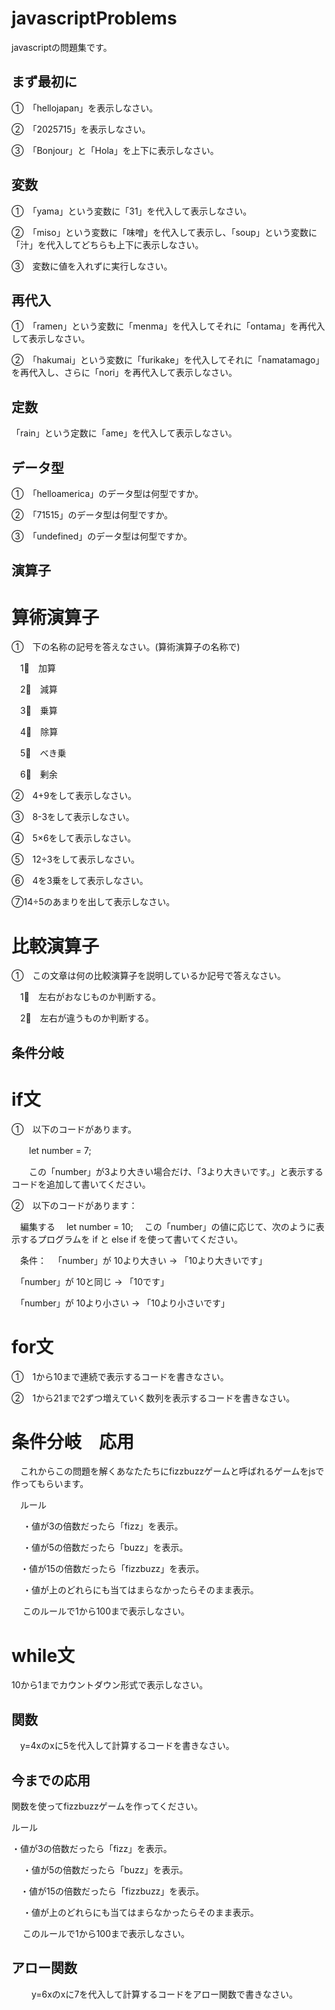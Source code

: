 # javascriptProblems
javascriptの問題集です。
## まず最初に
①　「hellojapan」を表示しなさい。

②　「2025715」を表示しなさい。

③　「Bonjour」と「Hola」を上下に表示しなさい。

## 変数
①　「yama」という変数に「31」を代入して表示しなさい。

②　「miso」という変数に「味噌」を代入して表示し、「soup」という変数に「汁」を代入してどちらも上下に表示しなさい。

③　変数に値を入れずに実行しなさい。

## 再代入
①　「ramen」という変数に「menma」を代入してそれに「ontama」を再代入して表示しなさい。

②　「hakumai」という変数に「furikake」を代入してそれに「namatamago」を再代入し、さらに「nori」を再代入して表示しなさい。

## 定数
「rain」という定数に「ame」を代入して表示しなさい。

## データ型
①　「helloamerica」のデータ型は何型ですか。

②　「71515」のデータ型は何型ですか。

③　「undefined」のデータ型は何型ですか。

## 演算子
# 算術演算子

①　下の名称の記号を答えなさい。(算術演算子の名称で)

　1⃣　加算

　2⃣　減算

　3⃣　乗算

　4⃣　除算

　5⃣　べき乗

　6⃣　剰余

②　4+9をして表示しなさい。

③　8-3をして表示しなさい。

④　5×6をして表示しなさい。

⑤　12÷3をして表示しなさい。

⑥　4を3乗をして表示しなさい。

⑦14÷5のあまりを出して表示しなさい。

# 比較演算子

①　この文章は何の比較演算子を説明しているか記号で答えなさい。

　1⃣　左右がおなじものか判断する。

　2⃣　左右が違うものか判断する。

## 条件分岐
# if文

①　以下のコードがあります。

　　let number = 7;

　　この「number」が3より大きい場合だけ、「3より大きいです。」と表示するコードを追加して書いてください。

②　以下のコードがあります：

　編集する
　let number = 10;
　この「number」の値に応じて、次のように表示するプログラムを if と else if を使って書いてください。

　条件：
　「number」が 10より大きい → 「10より大きいです」

　「number」が 10と同じ → 「10です」

　「number」が 10より小さい → 「10より小さいです」

# for文

①　1から10まで連続で表示するコードを書きなさい。

②　1から21まで2ずつ増えていく数列を表示するコードを書きなさい。

# 条件分岐　応用
 　これからこの問題を解くあなたたちにfizzbuzzゲームと呼ばれるゲームをjsで作ってもらいます。
  
　ルール

　 ・値が3の倍数だったら「fizz」を表示。

　 ・値が5の倍数だったら「buzz」を表示。

 　・値が15の倍数だったら「fizzbuzz」を表示。

　 ・値が上のどれらにも当てはまらなかったらそのまま表示。

　 このルールで1から100まで表示しなさい。

# while文

10から1までカウントダウン形式で表示しなさい。

## 関数
　y=4xのxに5を代入して計算するコードを書きなさい。
 
## 今までの応用
関数を使ってfizzbuzzゲームを作ってください。

ルール

・値が3の倍数だったら「fizz」を表示。

　 ・値が5の倍数だったら「buzz」を表示。

 　・値が15の倍数だったら「fizzbuzz」を表示。

　 ・値が上のどれらにも当てはまらなかったらそのまま表示。

　 このルールで1から100まで表示しなさい。

  ## アロー関数
　　 y=6xのxに7を代入して計算するコードをアロー関数で書きなさい。
